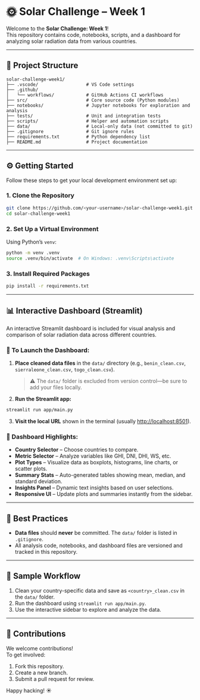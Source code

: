 # 🌞 Solar Challenge – Week 1

Welcome to the **Solar Challenge: Week 1**!  
This repository contains code, notebooks, scripts, and a dashboard for analyzing solar radiation data from various countries.

---

## 📂 Project Structure

```
solar-challenge-week1/
├── .vscode/                  # VS Code settings
├── .github/
│   └── workflows/            # GitHub Actions CI workflows
├── src/                      # Core source code (Python modules)
├── notebooks/                # Jupyter notebooks for exploration and analysis
├── tests/                    # Unit and integration tests
├── scripts/                  # Helper and automation scripts
├── data/                     # Local-only data (not committed to git)
├── .gitignore                # Git ignore rules
├── requirements.txt          # Python dependency list
├── README.md                 # Project documentation
```

---

## ⚙️ Getting Started

Follow these steps to get your local development environment set up:

### 1. Clone the Repository

```bash
git clone https://github.com/<your-username>/solar-challenge-week1.git
cd solar-challenge-week1
```

### 2. Set Up a Virtual Environment

Using Python’s `venv`:

```bash
python -m venv .venv
source .venv/bin/activate  # On Windows: .venv\Scripts\activate
```

### 3. Install Required Packages

```bash
pip install -r requirements.txt
```

---

## 📊 Interactive Dashboard (Streamlit)

An interactive Streamlit dashboard is included for visual analysis and comparison of solar radiation data across different countries.

### 🔧 To Launch the Dashboard:

1. **Place cleaned data files** in the `data/` directory (e.g., `benin_clean.csv`, `sierraleone_clean.csv`, `togo_clean.csv`).  
   > ⚠️ The `data/` folder is excluded from version control—be sure to add your files locally.

2. **Run the Streamlit app:**

```bash
streamlit run app/main.py
```

3. **Visit the local URL** shown in the terminal (usually [http://localhost:8501](http://localhost:8501)).

### 🚀 Dashboard Highlights:
- **Country Selector** – Choose countries to compare.
- **Metric Selector** – Analyze variables like GHI, DNI, DHI, WS, etc.
- **Plot Types** – Visualize data as boxplots, histograms, line charts, or scatter plots.
- **Summary Stats** – Auto-generated tables showing mean, median, and standard deviation.
- **Insights Panel** – Dynamic text insights based on user selections.
- **Responsive UI** – Update plots and summaries instantly from the sidebar.

---

## 🧼 Best Practices

- **Data files** should **never** be committed. The `data/` folder is listed in `.gitignore`.
- All analysis code, notebooks, and dashboard files are versioned and tracked in this repository.

---

## 🔁 Sample Workflow

1. Clean your country-specific data and save as `<country>_clean.csv` in the `data/` folder.
2. Run the dashboard using `streamlit run app/main.py`.
3. Use the interactive sidebar to explore and analyze the data.

---

## 🤝 Contributions

We welcome contributions!  
To get involved:
1. Fork this repository.
2. Create a new branch.
3. Submit a pull request for review.

Happy hacking! ☀️
